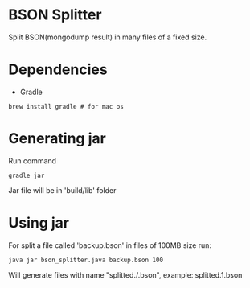 # BSON Splitter

Split BSON(mongodump result) in many files of a fixed size.

# Dependencies

- Gradle

```
brew install gradle # for mac os
```

# Generating jar

Run command

```
gradle jar
```

Jar file will be in 'build/lib' folder

# Using jar

For split a file called 'backup.bson' in files of 100MB size run:

```
java jar bson_splitter.java backup.bson 100
```

Will generate files with name "splitted./<number/>.bson", example: splitted.1.bson
